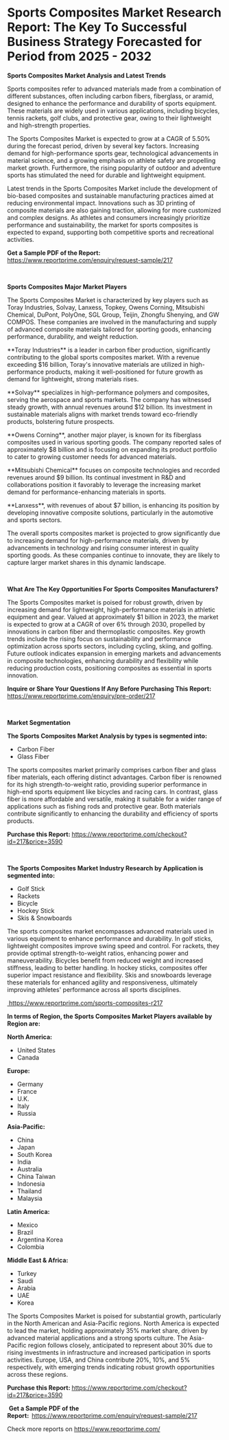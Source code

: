 <p><h1>Sports Composites Market Research Report: The Key To Successful Business Strategy Forecasted for Period from 2025 - 2032</h1></p><p><strong>Sports Composites Market Analysis and Latest Trends</strong></p>
<p><p>Sports composites refer to advanced materials made from a combination of different substances, often including carbon fibers, fiberglass, or aramid, designed to enhance the performance and durability of sports equipment. These materials are widely used in various applications, including bicycles, tennis rackets, golf clubs, and protective gear, owing to their lightweight and high-strength properties.</p><p>The Sports Composites Market is expected to grow at a CAGR of 5.50% during the forecast period, driven by several key factors. Increasing demand for high-performance sports gear, technological advancements in material science, and a growing emphasis on athlete safety are propelling market growth. Furthermore, the rising popularity of outdoor and adventure sports has stimulated the need for durable and lightweight equipment.</p><p>Latest trends in the Sports Composites Market include the development of bio-based composites and sustainable manufacturing practices aimed at reducing environmental impact. Innovations such as 3D printing of composite materials are also gaining traction, allowing for more customized and complex designs. As athletes and consumers increasingly prioritize performance and sustainability, the market for sports composites is expected to expand, supporting both competitive sports and recreational activities.</p></p>
<p><strong>Get a Sample PDF of the Report:&nbsp;</strong> <a href="https://www.reportprime.com/enquiry/request-sample/217?utm_campaign=2280&utm_medium=2&utm_source=Github&utm_content=ia&utm_term=18032025&utm_id=sports-composites">https://www.reportprime.com/enquiry/request-sample/217</a></p>
<p>&nbsp;</p>
<p><strong>Sports Composites Major Market Players</strong></p>
<p><p>The Sports Composites Market is characterized by key players such as Toray Industries, Solvay, Lanxess, Topkey, Owens Corning, Mitsubishi Chemical, DuPont, PolyOne, SGL Group, Teijin, Zhongfu Shenying, and GW COMPOS. These companies are involved in the manufacturing and supply of advanced composite materials tailored for sporting goods, enhancing performance, durability, and weight reduction.</p><p>**Toray Industries** is a leader in carbon fiber production, significantly contributing to the global sports composites market. With a revenue exceeding $16 billion, Toray's innovative materials are utilized in high-performance products, making it well-positioned for future growth as demand for lightweight, strong materials rises.</p><p>**Solvay** specializes in high-performance polymers and composites, serving the aerospace and sports markets. The company has witnessed steady growth, with annual revenues around $12 billion. Its investment in sustainable materials aligns with market trends toward eco-friendly products, bolstering future prospects.</p><p>**Owens Corning**, another major player, is known for its fiberglass composites used in various sporting goods. The company reported sales of approximately $8 billion and is focusing on expanding its product portfolio to cater to growing customer needs for advanced materials.</p><p>**Mitsubishi Chemical** focuses on composite technologies and recorded revenues around $9 billion. Its continual investment in R&D and collaborations position it favorably to leverage the increasing market demand for performance-enhancing materials in sports.</p><p>**Lanxess**, with revenues of about $7 billion, is enhancing its position by developing innovative composite solutions, particularly in the automotive and sports sectors.</p><p>The overall sports composites market is projected to grow significantly due to increasing demand for high-performance materials, driven by advancements in technology and rising consumer interest in quality sporting goods. As these companies continue to innovate, they are likely to capture larger market shares in this dynamic landscape.</p></p>
<p>&nbsp;</p>
<p><strong>What Are The Key Opportunities For Sports Composites Manufacturers?</strong></p>
<p><p>The Sports Composites market is poised for robust growth, driven by increasing demand for lightweight, high-performance materials in athletic equipment and gear. Valued at approximately $1 billion in 2023, the market is expected to grow at a CAGR of over 6% through 2030, propelled by innovations in carbon fiber and thermoplastic composites. Key growth trends include the rising focus on sustainability and performance optimization across sports sectors, including cycling, skiing, and golfing. Future outlook indicates expansion in emerging markets and advancements in composite technologies, enhancing durability and flexibility while reducing production costs, positioning composites as essential in sports innovation.</p></p>
<p><strong>Inquire or Share Your Questions If Any Before Purchasing This Report:</strong> <a href="https://www.reportprime.com/enquiry/pre-order/217?utm_campaign=2280&utm_medium=2&utm_source=Github&utm_content=ia&utm_term=18032025&utm_id=sports-composites">https://www.reportprime.com/enquiry/pre-order/217</a></p>
<p>&nbsp;</p>
<p><strong>Market Segmentation</strong></p>
<p><strong>The Sports Composites Market Analysis by types is segmented into:</strong></p>
<p><ul><li>Carbon Fiber</li><li>Glass Fiber</li></ul></p>
<p><p>The sports composites market primarily comprises carbon fiber and glass fiber materials, each offering distinct advantages. Carbon fiber is renowned for its high strength-to-weight ratio, providing superior performance in high-end sports equipment like bicycles and racing cars. In contrast, glass fiber is more affordable and versatile, making it suitable for a wider range of applications such as fishing rods and protective gear. Both materials contribute significantly to enhancing the durability and efficiency of sports products.</p></p>
<p><strong>Purchase this Report:&nbsp;</strong><a href="https://www.reportprime.com/checkout?id=217&price=3590&utm_campaign=2280&utm_medium=2&utm_source=Github&utm_content=ia&utm_term=18032025&utm_id=sports-composites">https://www.reportprime.com/checkout?id=217&price=3590</a></p>
<p>&nbsp;</p>
<p><strong>The Sports Composites Market Industry Research by Application is segmented into:</strong></p>
<p><ul><li>Golf Stick</li><li>Rackets</li><li>Bicycle</li><li>Hockey Stick</li><li>Skis & Snowboards</li></ul></p>
<p><p>The sports composites market encompasses advanced materials used in various equipment to enhance performance and durability. In golf sticks, lightweight composites improve swing speed and control. For rackets, they provide optimal strength-to-weight ratios, enhancing power and maneuverability. Bicycles benefit from reduced weight and increased stiffness, leading to better handling. In hockey sticks, composites offer superior impact resistance and flexibility. Skis and snowboards leverage these materials for enhanced agility and responsiveness, ultimately improving athletes' performance across all sports disciplines.</p></p>
<p><a href="https://www.reportprime.com/sports-composites-r217?utm_campaign=2280&utm_medium=2&utm_source=Github&utm_content=ia&utm_term=18032025&utm_id=sports-composites">&nbsp;https://www.reportprime.com/sports-composites-r217</a></p>
<p><strong>In terms of Region, the Sports Composites Market Players available by Region are:</strong></p>
<p>
    <p> <strong> North America: </strong>
        <ul>
            <li>United States</li>
            <li>Canada</li>
        </ul>
        </p> 
    <p> <strong> Europe: </strong>
        <ul>
            <li>Germany</li>
            <li>France</li>
            <li>U.K.</li>
            <li>Italy</li>
            <li>Russia</li>
        </ul>
        </p> 
    <p> <strong> Asia-Pacific: </strong>
        <ul>
            <li>China</li>
            <li>Japan</li>
            <li>South Korea</li>
            <li>India</li>
            <li>Australia</li>
            <li>China Taiwan</li>
            <li>Indonesia</li>
            <li>Thailand</li>
            <li>Malaysia</li>
        </ul>
        </p> 
    <p> <strong> Latin America: </strong>
        <ul>
            <li>Mexico</li>
            <li>Brazil</li>
            <li>Argentina Korea</li>
            <li>Colombia</li>
        </ul>
        </p> 
    <p> <strong> Middle East & Africa: </strong>
        <ul>
            <li>Turkey</li>
            <li>Saudi</li>
            <li>Arabia</li>
            <li>UAE</li>
            <li>Korea</li>
        </ul>
    </p>
    </p>
<p><p>The Sports Composites Market is poised for substantial growth, particularly in the North American and Asia-Pacific regions. North America is expected to lead the market, holding approximately 35% market share, driven by advanced material applications and a strong sports culture. The Asia-Pacific region follows closely, anticipated to represent about 30% due to rising investments in infrastructure and increased participation in sports activities. Europe, USA, and China contribute 20%, 10%, and 5% respectively, with emerging trends indicating robust growth opportunities across these regions.</p></p>
<p><strong>Purchase this Report: </strong><a href="https://www.reportprime.com/checkout?id=217&price=3590&utm_campaign=2280&utm_medium=2&utm_source=Github&utm_content=ia&utm_term=18032025&utm_id=sports-composites">https://www.reportprime.com/checkout?id=217&price=3590</a></p>
<p>&nbsp;<strong>Get a Sample PDF of the Report:&nbsp;&nbsp;</strong><a href="https://www.reportprime.com/enquiry/request-sample/217?utm_campaign=2280&utm_medium=2&utm_source=Github&utm_content=ia&utm_term=18032025&utm_id=sports-composites">https://www.reportprime.com/enquiry/request-sample/217</a></p>
<p><strong></strong></p>
<p>Check more reports on <a href="https://www.reportprime.com/?utm_campaign=2280&utm_medium=2&utm_source=Github&utm_content=ia&utm_term=18032025&utm_id=sports-composites">https://www.reportprime.com/</a></p>